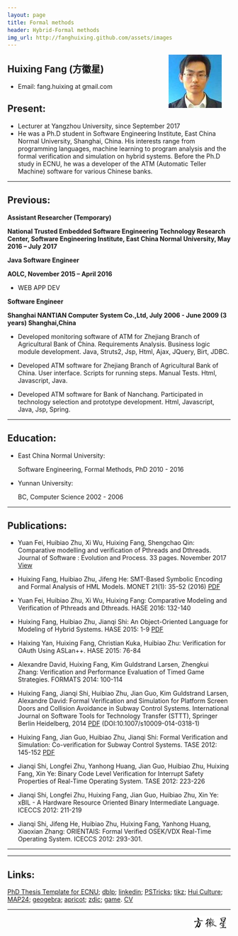 ```yaml
---
layout: page
title: Formal methods
header: Hybrid-Formal methods
img_url: http://fanghuixing.github.com/assets/images
---
```



<img src="assets/images/13238568880001740m.jpg" style="FLOAT: right; MARGIN-BOTTOM: 10px; MARGIN-RIGHT: 20px">


## Huixing Fang (方徽星)
*    Email: fang.huixing at gmail.com


## Present:

*    Lecturer at Yangzhou University, since September 2017
*    He was a Ph.D student in Software Engineering Institute, East China Normal University, Shanghai, China. His interests range from programming languages, machine learning to program analysis and the formal verification and simulation on hybrid systems. Before the Ph.D study in ECNU, he was a developer of the ATM (Automatic Teller Machine) software for various Chinese banks.

***

## Previous:

**Assistant Researcher (Temporary)**

**National Trusted Embedded Software Engineering Technology Research Center, Software Engineering Institute, East China Normal University, May 2016 – July 2017**


**Java Software Engineer**

**AOLC, November 2015 – April 2016**

*   WEB APP DEV


**Software Engineer**

**Shanghai NANTIAN Computer System Co.,Ltd, July 2006 - June 2009 (3 years) Shanghai,China**
 
*    Developed monitoring software of ATM for Zhejiang Branch of Agricultural Bank of China. Requirements Analysis. Business logic module development. Java, Struts2, Jsp, Html, Ajax, JQuery, Birt, JDBC.

*    Developed ATM software for Zhejiang Branch of Agricultural Bank of China. User interface. Scripts for running steps. Manual Tests. Html, Javascript, Java.
	 
*	 Developed ATM software for Bank of Nanchang. Participated in technology selection and prototype development.  Html, Javascript, Java, Jsp, Spring.

***

## Education:

*    East China Normal University:
     
	 Software Engineering, Formal Methods, PhD
     2010 - 2016
	
*    Yunnan University:
     
	 BC, Computer Science
     2002 - 2006

	 
***
	
## Publications:

*   Yuan Fei, Huibiao Zhu, Xi Wu, Huixing Fang, Shengchao Qin: Comparative modelling and verification of Pthreads and Dthreads. Journal of Software : Evolution and Process. 33 pages. November 2017 <a href="https://doi.org/10.1002/smr.1919">View</a>

*   Huixing Fang, Huibiao Zhu, Jifeng He: SMT-Based Symbolic Encoding and Formal Analysis of HML Models. MONET 21(1): 35-52 (2016) <a href="/assets/files/HML/MONET2016.pdf">PDF</a>

*   Yuan Fei, Huibiao Zhu, Xi Wu, Huixing Fang: Comparative Modeling and Verification of Pthreads and Dthreads. HASE 2016: 132-140

*   Huixing Fang, Huibiao Zhu, Jianqi Shi: An Object-Oriented Language for Modeling of Hybrid Systems. HASE 2015: 1-9 <a href="assets/files/Apricot/Apricot.pdf"> PDF</a>

*   Haixing Yan, Huixing Fang, Christian Kuka, Huibiao Zhu: Verification for OAuth Using ASLan++. HASE 2015: 76-84

*   Alexandre David, Huixing Fang, Kim Guldstrand Larsen, Zhengkui Zhang: Verification and Performance Evaluation of Timed Game Strategies. FORMATS 2014: 100-114

*    Huixing Fang, Jianqi Shi, Huibiao Zhu, Jian Guo, Kim Guldstrand Larsen, Alexandre David: Formal Verification and Simulation for Platform Screen Doors and Collision Avoidance in Subway Control Systems. International Journal on Software Tools for Technology Transfer (STTT), Springer Berlin Heidelberg, 2014 <a href="/assets/files/STTT/STTT.pdf">PDF</a> (DOI:10.1007/s10009-014-0318-1)

*    Huixing Fang, Jian Guo, Huibiao Zhu, Jianqi Shi: Formal Verification and Simulation: Co-verification for Subway Control Systems. TASE 2012: 145-152 <a href="assets/files/TASE2012/Formal Verification and Simulation Co-Verification for Subway Control Systems.PDF">PDF</a>

*   Jianqi Shi, Longfei Zhu, Yanhong Huang, Jian Guo, Huibiao Zhu, Huixing Fang, Xin Ye: Binary Code Level Verification for Interrupt Safety Properties of Real-Time Operating System. TASE 2012: 223-226

*   Jianqi Shi, Longfei Zhu, Huixing Fang, Jian Guo, Huibiao Zhu, Xin Ye: xBIL - A Hardware Resource Oriented Binary Intermediate Language. ICECCS 2012: 211-219


*   Jianqi Shi, Jifeng He, Huibiao Zhu, Huixing Fang, Yanhong Huang, Xiaoxian Zhang: ORIENTAIS: Formal Verified OSEK/VDX Real-Time Operating System. ICECCS 2012: 293-301.





***



***

## Links:
[PhD Thesis Template for ECNU](http://pan.baidu.com/s/1qW9OD44); 
[dblp](http://www.informatik.uni-trier.de/~ley/pers/hd/f/Fang:Huixing.html);
[linkedin](http://cn.linkedin.com/pub/huixing-fang/3a/1b2/31);
[PSTricks](http://tug.org/PSTricks/);
[tikz](http://www.texample.net/tikz/);
[Hui Culture](http://www.go2huangshan.com/info/12.aspx);
[MAP24](http://www.dk.map24.com/);
[geogebra](http://www.geogebratube.org/);
[apricot](http://www.apricotresearch.com/);
[zdic](http://www.zdic.net/);
[game](game.html).
[CV](/assets/files/华东师范大学-方徽星-简历.pdf)

***

<img src="assets/images/name.jpg" style="FLOAT: right; MARGIN-BOTTOM: 0px; MARGIN-right: 5px;height: 30px;width: 82px;">
